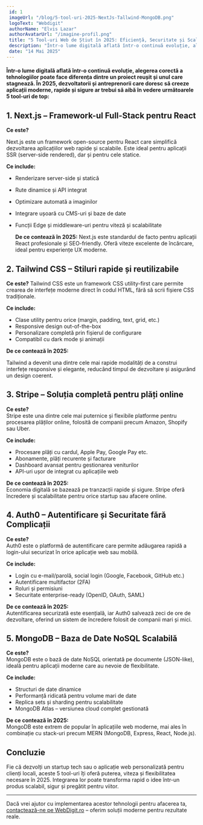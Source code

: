 ```yaml
---
 id: 1
 imageUrl: "/blog/5-tool-uri-2025-NextJs-Tallwind-MongoDB.png"
 logoText: "Webdigit"
 authorName: "Elvis Lazar"
 authorAvatarUrl: "/imagine-profil.png"
 title: "5 Tool-uri Web de Știut în 2025: Eficiență, Securitate și Scalabilitate"
 description: "Într-o lume digitală aflată într-o continuă evoluție, alegerea corectă a tehnologiilor poate face diferența dintre un proiect reușit și unul care stagnează..."
 date: "14 Mai 2025"
---
```


#### Într-o lume digitală aflată într-o continuă evoluție, alegerea corectă a tehnologiilor poate face diferența dintre un proiect reușit și unul care stagnează. În 2025, dezvoltatorii și antreprenorii care doresc să creeze aplicații moderne, rapide și sigure ar trebui să aibă în vedere următoarele 5 tool-uri de top:

## 1. **Next.js** – Framework-ul Full-Stack pentru React

**Ce este?**

Next.js este un framework open-source pentru React care simplifică dezvoltarea aplicațiilor web rapide și scalabile. Este ideal pentru aplicații SSR (server-side rendered), dar și pentru cele statice.

**Ce include:**

- Renderizare server-side și statică
- Rute dinamice și API integrat
- Optimizare automată a imaginilor
- Integrare ușoară cu CMS-uri și baze de date
- Funcții Edge și middleware-uri pentru viteză și scalabilitate

  **De ce contează în 2025:**
  Next.js este standardul de facto pentru aplicații React profesionale și SEO-friendly. Oferă viteze excelente de încărcare, ideal pentru experiențe UX moderne.

## 2. **Tailwind CSS** – Stiluri rapide și reutilizabile

**Ce este?**
Tailwind CSS este un framework CSS utility-first care permite crearea de interfețe moderne direct în codul HTML, fără să scrii fișiere CSS tradiționale.

**Ce include:**

- Clase utility pentru orice (margin, padding, text, grid, etc.)
- Responsive design out-of-the-box
- Personalizare completă prin fișierul de configurare
- Compatibil cu dark mode și animații

**De ce contează în 2025:**

Tailwind a devenit una dintre cele mai rapide modalități de a construi interfețe responsive și elegante, reducând timpul de dezvoltare și asigurând un design coerent.

## 3. **Stripe** – Soluția completă pentru plăți online

**Ce este?**  
Stripe este una dintre cele mai puternice și flexibile platforme pentru procesarea plăților online, folosită de companii precum Amazon, Shopify sau Uber.

**Ce include:**

- Procesare plăți cu cardul, Apple Pay, Google Pay etc.
- Abonamente, plăți recurente și facturare
- Dashboard avansat pentru gestionarea veniturilor
- API-uri ușor de integrat cu aplicațiile web

**De ce contează în 2025:**  
Economia digitală se bazează pe tranzacții rapide și sigure. Stripe oferă încredere și scalabilitate pentru orice startup sau afacere online.

## 4. **Auth0** – Autentificare și Securitate fără Complicații

**Ce este?**  
Auth0 este o platformă de autentificare care permite adăugarea rapidă a login-ului securizat în orice aplicație web sau mobilă.

**Ce include:**

- Login cu e-mail/parolă, social login (Google, Facebook, GitHub etc.)
- Autentificare multifactor (2FA)
- Roluri și permisiuni
- Securitate enterprise-ready (OpenID, OAuth, SAML)

**De ce contează în 2025:**  
Autentificarea securizată este esențială, iar Auth0 salvează zeci de ore de dezvoltare, oferind un sistem de încredere folosit de companii mari și mici.

## 5. **MongoDB** – Baza de Date NoSQL Scalabilă

**Ce este?**  
MongoDB este o bază de date NoSQL orientată pe documente (JSON-like), ideală pentru aplicații moderne care au nevoie de flexibilitate.

**Ce include:**

- Structuri de date dinamice
- Performanță ridicată pentru volume mari de date
- Replica sets și sharding pentru scalabilitate
- MongoDB Atlas – versiunea cloud complet gestionată

**De ce contează în 2025:**  
MongoDB este extrem de popular în aplicațiile web moderne, mai ales în combinație cu stack-uri precum MERN (MongoDB, Express, React, Node.js).

## Concluzie

Fie că dezvolți un startup tech sau o aplicație web personalizată pentru clienți locali, aceste 5 tool-uri îți oferă puterea, viteza și flexibilitatea necesare în 2025. Integrarea lor poate transforma rapid o idee într-un produs scalabil, sigur și pregătit pentru viitor.

---

Dacă vrei ajutor cu implementarea acestor tehnologii pentru afacerea ta, [contactează-ne pe WebDigit.ro](https://webdigit.ro) – oferim soluții moderne pentru rezultate reale.
